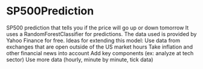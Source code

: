 # SP500Prediction
SP500 prediction that tells you if the price will go up or down tomorrow
It uses a RandomForestClassifier for predictions.
The data used is provided by Yahoo Finance for free.
Ideas for extending this model: 
 Use data from exchanges that are open outside of the US market hours
 Take inflation and other financial news into account
 Add key components (ex: analyze at tech sector)
 Use more data (hourly, minute by minute, tick data)
